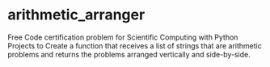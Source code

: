 # arithmetic_arranger
Free Code certification problem for Scientific Computing with Python Projects to Create a function that receives a list of strings that are arithmetic problems and returns the problems arranged vertically and side-by-side.
